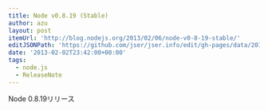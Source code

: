 ```yaml
---
title: Node v0.8.19 (Stable)
author: azu
layout: post
itemUrl: 'http://blog.nodejs.org/2013/02/06/node-v0-8-19-stable/'
editJSONPath: 'https://github.com/jser/jser.info/edit/gh-pages/data/2013/02/index.json'
date: '2013-02-02T23:42:00+00:00'
tags:
  - node.js
  - ReleaseNote
---
```

Node 0.8.19リリース
